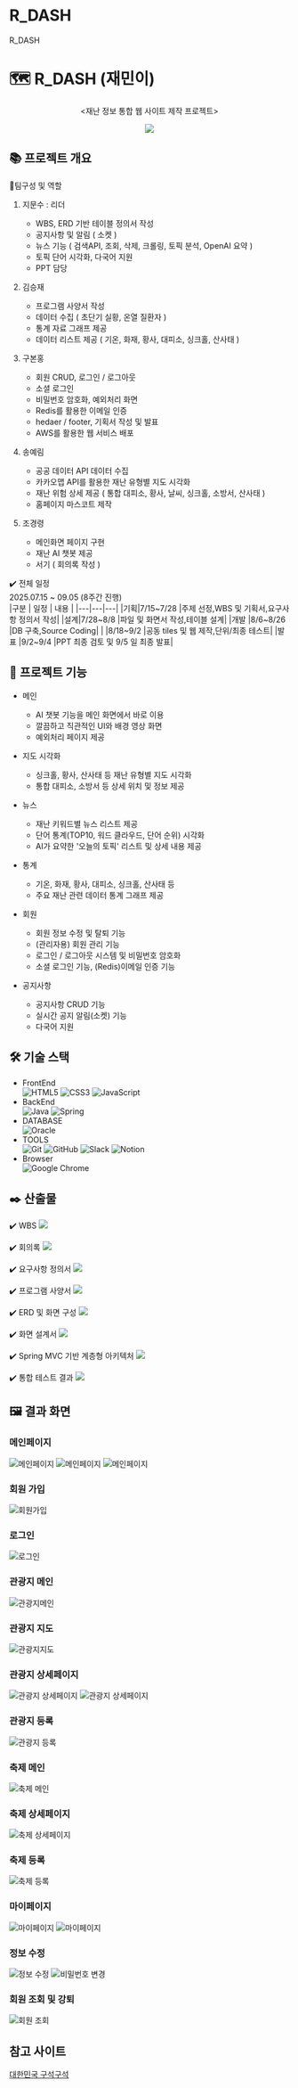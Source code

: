 # R_DASH
R_DASH
# 🗺️ R_DASH (재민이)
<div align="center">
  <p><재난 정보 통합 웹 사이트 제작 프로젝트></p>
  <img src = "R_DASH/src/main/webapp/resources/image/main.png">
</div>


## 📚 프로젝트 개요 
🫅팀구성 및 역할
1) 지문수 : 리더
    - WBS, ERD 기반 테이블 정의서 작성
    - 공지사항 및 알림 ( 소켓 )
    - 뉴스 기능 ( 검색API, 조회, 삭제, 크롤링, 토픽 분석, OpenAI 요약 )
    - 토픽 단어 시각화, 다국어 지원
    - PPT 담당
    
2) 김승재
    - 프로그램 사양서 작성
    - 데이터 수집 ( 초단기 실황, 온열 질환자 )
    - 통계 자료 그래프 제공
    - 데이터 리스트 제공 ( 기온, 화재, 황사, 대피소, 싱크홀, 산사태 )

3) 구본홍 
    - 회원 CRUD, 로그인 / 로그아웃
    - 소셜 로그인
    - 비밀번호 암호화, 예외처리 화면
    - Redis를 활용한 이메일 인증
    - hedaer / footer, 기획서 작성 및 발표
    - AWS를 활용한 웹 서비스 배포
 
4) 송예림 
    - 공공 데이터 API 데이터 수집
    - 카카오맵 API를 활용한 재난 유형별 지도 시각화
    - 재난 위험 상세 제공 ( 통합 대피소, 황사, 날씨, 싱크홀, 소방서, 산사태 )
    - 홈페이지 마스코트 제작
 
5) 조경령
    - 메인화면 페이지 구현
    - 재난 AI 챗봇 제공
    - 서기 ( 회의록 작성 )

✔️ 전체 일정   
2025.07.15 ~ 09.05 (8주간 진행)  
|구분 | 일정 | 내용 |
|---|---|---|
|기획|7/15~7/28 |주제 선정,WBS 및 기획서,요구사항 정의서 작성|
|설계|7/28~8/8 |파일 및 화면서 작성,테이블 설계|
|개발 |8/6~8/26 |DB 구축,Source Coding|
|     |8/18~9/2 |공동 tiles 및 웹 제작,단위/최종 테스트|
|발표 |9/2~9/4 |PPT 최종 검토 및 9/5 일 최종 발표|


## 📌 프로젝트 기능
+ 메인
  - AI 챗봇 기능을 메인 화면에서 바로 이용
  - 깔끔하고 직관적인 UI와 배경 영상 화면
  - 예외처리 페이지 제공
    
+ 지도 시각화
  - 싱크홀, 황사, 산사태 등 재난 유형별 지도 시각화
  - 통합 대피소, 소방서 등 상세 위치 및 정보 제공
    
+ 뉴스
  - 재난 키워드별 뉴스 리스트 제공
  - 단어 통계(TOP10, 워드 클라우드, 단어 순위) 시각화
  - AI가 요약한 '오늘의 토픽' 리스트 및 상세 내용 제공
    
+ 통계
  - 기온, 화재, 황사, 대피소, 싱크홀, 산사태 등
  - 주요 재난 관련 데이터 통계 그래프 제공
  
+ 회원
  - 회원 정보 수정 및 탈퇴 기능
  - (관리자용) 회원 관리 기능
  - 로그인 / 로그아웃 시스템 및 비밀번호 암호화
  - 소셜 로그인 기능, (Redis)이메일 인증 기능
    
+ 공지사항
  - 공지사항 CRUD 기능
  - 실시간 공지 알림(소켓) 기능
  - 다국어 지원

## 🛠️ 기술 스택
- FrontEnd  
![HTML5](https://img.shields.io/badge/html5-%23E34F26.svg?style=for-the-badge&logo=html5&logoColor=white)
![CSS3](https://img.shields.io/badge/css3-%231572B6.svg?style=for-the-badge&logo=css3&logoColor=white)
![JavaScript](https://img.shields.io/badge/javascript-%23323330.svg?style=for-the-badge&logo=javascript&logoColor=%23F7DF1E)
- BackEnd  
![Java](https://img.shields.io/badge/java-%23ED8B00.svg?style=for-the-badge&logo=openjdk&logoColor=white)
![Spring](https://img.shields.io/badge/spring-%236DB33F.svg?style=for-the-badge&logo=spring&logoColor=white)
- DATABASE  
![Oracle](https://img.shields.io/badge/Oracle-F80000?style=for-the-badge&logo=oracle&logoColor=white)
- TOOLS  
![Git](https://img.shields.io/badge/git-%23F05033.svg?style=for-the-badge&logo=git&logoColor=white)
![GitHub](https://img.shields.io/badge/github-%23121011.svg?style=for-the-badge&logo=github&logoColor=white)
![Slack](https://img.shields.io/badge/Slack-4A154B?style=for-the-badge&logo=slack&logoColor=white)
![Notion](https://img.shields.io/badge/Notion-%23000000.svg?style=for-the-badge&logo=notion&logoColor=white)
- Browser  
![Google Chrome](https://img.shields.io/badge/Google%20Chrome-4285F4?style=for-the-badge&logo=GoogleChrome&logoColor=white)

## ✒️ 산출물
✔️ WBS
<img src = "src/main/webapp/resources/image/wbs.png">

✔️ 회의록
<img src = "src/main/webapp/resources/image/scr.png">

✔️ 요구사항 정의서
<img src = "src/main/webapp/resources/image/rdash.png">

✔️ 프로그램 사양서
<img src = "src/main/webapp/resources/image/program.png">

✔️ ERD 및 화면 구성
<img src = "src/main/webapp/resources/image/erd.png">

✔️ 화면 설계서
<img src = "src/main/webapp/resources/image/screen.png">

✔️ Spring MVC 기반 계층형 아키텍처
<img src = "src/main/webapp/resources/image/mvc.png">

✔️ 통합 테스트 결과
<img src = "src/main/webapp/resources/image/totaltest.png">

## 🖼️ 결과 화면
### 메인페이지
![메인페이지](https://github.com/hykim-king/THEKING/blob/main/doc/ScreenShot/Main1.png)
![메인페이지](https://github.com/hykim-king/THEKING/blob/main/doc/ScreenShot/Main2.png)
![메인페이지](https://github.com/hykim-king/THEKING/blob/main/doc/ScreenShot/Main3.png)

### 회원 가입
![회원가입](https://github.com/hykim-king/THEKING/blob/main/doc/ScreenShot/SignUpPage.png)

### 로그인
![로그인](https://github.com/hykim-king/THEKING/blob/main/doc/ScreenShot/LoginPage.png)

### 관광지 메인
![관광지메인](https://github.com/hykim-king/THEKING/blob/main/doc/ScreenShot/TourMain.png)

### 관광지 지도
![관광지지도](https://github.com/hykim-king/THEKING/blob/main/doc/ScreenShot/TourMap.png)

### 관광지 상세페이지
![관광지 상세페이지](https://github.com/hykim-king/THEKING/blob/main/doc/ScreenShot/TourDetail1.png)
![관광지 상세페이지](https://github.com/hykim-king/THEKING/blob/main/doc/ScreenShot/TourDetail2.png)

### 관광지 등록
![관광지 등록](https://github.com/hykim-king/THEKING/blob/main/doc/ScreenShot/TourSave.png)

### 축제 메인
![축제 메인](https://github.com/hykim-king/THEKING/blob/main/doc/ScreenShot/FestivalMain.png)

### 축제 상세페이지
![축제 상세페이지](https://github.com/hykim-king/THEKING/blob/main/doc/ScreenShot/FestivalDetail.png)

### 축제 등록
![축제 등록](https://github.com/hykim-king/THEKING/blob/main/doc/ScreenShot/FestivalSave.png)

### 마이페이지
![마이페이지](https://github.com/hykim-king/THEKING/blob/main/doc/ScreenShot/MyPage1.png)
![마이페이지](https://github.com/hykim-king/THEKING/blob/main/doc/ScreenShot/MyPage2.png)

### 정보 수정
![정보 수정](https://github.com/hykim-king/THEKING/blob/main/doc/ScreenShot/UserUpdate.png)
![비밀번호 변경](https://github.com/hykim-king/THEKING/blob/main/doc/ScreenShot/PasswordChange.png)

### 회원 조회 및 강퇴
![회원 조회](https://github.com/hykim-king/THEKING/blob/main/doc/ScreenShot/UserSelect.png)



## 참고 사이트
[대한민국 구석구석](https://korean.visitkorea.or.kr/main/main.do)
